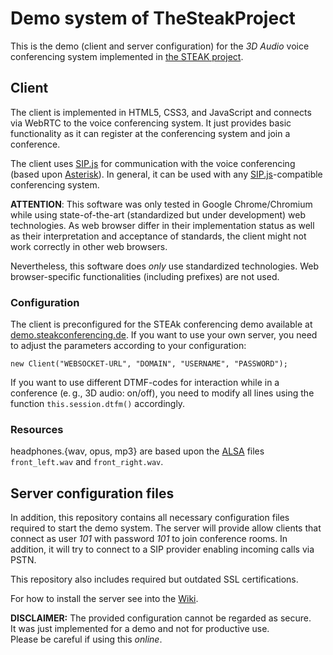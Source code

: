 Demo system of TheSteakProject
===

This is the demo (client and server configuration) for the _3D Audio_ voice conferencing system implemented in [the STEAK project](www.steakconferencing.de).

## Client
The client is implemented in HTML5, CSS3, and JavaScript and connects via WebRTC to the voice conferencing system.
It just provides basic functionality as it can register at the conferencing system and join a conference.

The client uses [SIP.js](http://sipjs.com/) for communication with the voice conferencing (based upon [Asterisk](www.asterisk.org)).
In general, it can be used with any [SIP.js](http://sipjs.com/)-compatible conferencing system.

__ATTENTION__: This software was only tested in Google Chrome/Chromium while using state-of-the-art (standardized but under development) web technologies.
As web browser differ in their implementation status as well as their interpretation and acceptance of standards, the client might not work correctly in other web browsers.

Nevertheless, this software does _only_ use standardized technologies.
Web browser-specific functionalities (including prefixes) are not used.

### Configuration

The client is preconfigured for the STEAk conferencing demo available at [demo.steakconferencing.de](http://demo.steakconferencing.de).
If you want to use your own server, you need to adjust the parameters according to your configuration:

`new Client("WEBSOCKET-URL", "DOMAIN", "USERNAME", "PASSWORD");`

If you want to use different DTMF-codes for interaction while in a conference (e.&thinsp;g., 3D audio: on/off), you need to modify all lines using the function `this.session.dtfm()` accordingly.


### Resources
headphones.{wav, opus, mp3} are based upon the [ALSA](http://www.alsa-project.org/) files `front_left.wav` and `front_right.wav`.

## Server configuration files
In addition, this repository contains all necessary configuration files required to start the demo system.
The server will provide allow clients that connect as user _101_ with password _101_ to join conference rooms.
In addition, it will try to connect to a SIP provider enabling incoming calls via PSTN.

This repository also includes required but outdated SSL certifications.

For how to install the server see into the [Wiki](https://github.com/SteakConferencing/asterisk/wiki).

__DISCLAIMER:__ The provided configuration cannot be regarded as secure.  
It was just implemented for a demo and not for productive use.  
Please be careful if using this _online_.
